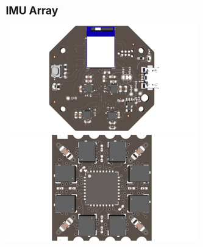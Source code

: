 # IMU Array

![](hardware/assets/imu-array-dev-render-top.png)
![](hardware/assets/imu81-render-top.png)